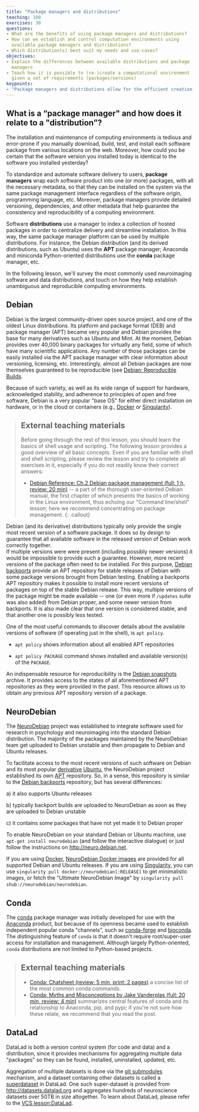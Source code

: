 ```yaml
---
title: "Package managers and distributions"
teaching: 180
exercises: 30
questions:
- What are the benefits of using package managers and distributions?
- How can we establish and control computation environments using
  available package managers and distributions?
- Which distribution(s) best suit my needs and use-cases?
objectives:
- Explain the differences between available distributions and package
  managers
- Teach how it is possible to (re-)create a computational environment
  given a set of requirements (packages/versions)
keypoints:
- "Package managers and distributions allow for the efficient creation of tightly version-controlled computation environments."
---
```


## What is a “package manager" and how does it relate to a "distribution”?

The installation and maintenance of computing environments is tedious and 
error-prone if you manually download, build, test, and install each 
software package from various locations on the web. Moreover,
how could you be certain that the software version you installed 
today is identical to the software you installed yesterday?

To standardize and automate software delivery to users, **package managers**
wrap each software product into one (or more) packages, with all the
necessary metadata, so that they can be installed on the system via the same
package management interface regardless of the software origin, programming
language, etc.  Moreover, package managers provide detailed versioning, 
dependencies, and other metadata that help guarantee the consistency and 
reproducibility of a computing environment.

Software **distributions** use a manager to 
index a collection of hosted packages in order to centralize delivery and
streamline installation. In this way, the same package manager platform 
can be used by multiple distributions. For instance, the Debian distribution (and its
derived distributions, such as Ubuntu) uses the **APT** package manager; Anaconda 
and miniconda Python-oriented distributions use the **conda** package manager, etc.

In the following lesson, we'll survey the most commonly used
neuroimaging software and data distributions, and touch on how
they help establish unambiguous and reproducible computing environments.


## Debian

Debian is the largest community-driven open source project, and one of the 
oldest Linux distributions. Its platform and package format (DEB) and package 
manager (APT) became very popular and Debian provides the
base for many derivatives such as Ubuntu and Mint. At the moment, Debian provides
over 40,000 binary packages for virtually any field, some of which have many scientific applications.  Any number of those packages can be easily
installed via the APT package manager with clear information 
about versioning, licensing, etc. Interestingly, almost all Debian packages are 
now themselves guaranteed to be reproducible 
(see [Debian: Reproducible Builds](https://wiki.debian.org/ReproducibleBuilds).  

Because of such variety, as well as its wide range of support for hardware, acknowledged stability,
and adherence to principles of open and free software, Debian is a very popular
"base OS" for either direct installation on hardware, or in the cloud or
containers (e.g., [Docker](https://www.docker.com/) or [Singularity](https://www.sylabs.io/singularity/)).

> ## External teaching materials
>
> Before going through the rest of this lesson, you should learn the
> basics of shell usage and scripting. The following lesson provides a
> good overview of all basic concepts.  Even if you are familiar with
> shell and shell scripting, please review the lesson and
> try to complete all exercises in it, especially if you do not readily know
> their correct answers:
>
>   - [Debian Reference: Ch.2 Debian package management (full: 1 h, review: 20 min)](https://www.debian.org/doc/manuals/debian-reference/ch02.en.html) --
>     a part of the thorough user-oriented Debian manual, the first chapter of which presents the basics of working
>     in the Linux environment, thus echoing our "Command line/shell" lesson; here we recommend
>     concentrating on package management.
{: .callout}

Debian (and its derivative) distributions typically only provide the single most recent
version of a software package. It does so by design to guarantee that all 
available software in the released version of Debian work correctly together.  
If multiple versions were were present (including possibly newer 
versions) it would be impossible to provide such a guarantee. However, more recent versions
of the package often need to be installed. For this purpose,
[Debian backports](http://backports.debian.org) provide an APT repository for
stable releases of Debian with some package versions brought from Debian testing.
Enabling a backports APT repository makes it possible to install more recent versions of packages
on top of the stable Debian release. This way, multiple versions of the package
might be made available -- one (or even more if `/updates` suite was also added)
from Debian proper, and some newer version from backports. It is also made clear that one version
is considered stable, and that another one is possibly less tested. 

One of the most useful commands to discover details about the available versions
of software (if operating just in the shell), is `apt policy`.

- `apt policy` shows information about all enabled APT repositories

- `apt policy PACKAGE` command shows installed and available version(s) of the
  `PACKAGE`.


An indispensable resource for reproducibility is the 
[Debian snapshots](http://snapshots.debian.org) archive. It provides access to 
the states of all aforementioned APT repositories as they were provided in the past.
This resource allows us to obtain any previous APT repository version of a package.


## NeuroDebian

The [NeuroDebian](http://neuro.debian.net) project was established to integrate
software used for research in psychology and
neuroimaging into the standard Debian distribution. The majority of the packages 
maintained by the NeuroDebian team get uploaded to Debian unstable and then 
propagate to Debian and Ubuntu releases.

To facilitate access to the most recent versions
of such software on Debian and its most popular 
[derivative](https://wiki.debian.org/Derivatives) [Ubuntu](http://ubuntu.com),
the NeuroDebian project established its own 
[APT](https://en.wikipedia.org/wiki/APT_(Debian)) repository. So, in a sense, 
this repository is similar to the [Debian backports](https://backports.debian.org/)
repository, but has several differences:

a) it also supports Ubuntu releases

b) typically backport builds are uploaded to NeuroDebian as soon as they are uploaded to Debian unstable

c) it contains some packages that have not yet made it to Debian proper

To enable NeuroDebian on your standard Debian or Ubuntu machine, use 
`apt-get install neurodebian` (and follow the interactive dialogue) or just follow 
the instructions on http://neuro.debian.net.

If you are using [Docker](http://docker.io), 
[NeuroDebian Docker images](https://hub.docker.com/_/neurodebian/) are provided for all 
supported Debian and Ubuntu releases. If you are using [Singularity](http://singularity.lbl.gov), you can use `singularity pull docker://neurodebian[:RELEASE]` to get minimalistic images, or fetch the "Ultimate NeuroDebian Image" by `singularity pull shub://neurodebian/neurodebian`.

## Conda

The [conda] package manager was initially developed for use with the 
[Anaconda] product, but because of its openness became used to establish
independent popular conda "channels", such as [conda-forge] and [bioconda].
The distinguishing feature of `conda` is that it doesn't require root/super-user access
for installation and management.  Although largely Python-oriented,
`conda` distributions are not limited to Python-based projects.

> ## External teaching materials
> - [Conda: Chatsheet (review: 5 min, print: 2 pages)](https://docs.conda.io/projects/conda/en/latest/user-guide/cheatsheet.html)
>   a concise list of the most common conda commands. 
> - [Conda: Myths and Misconceptions by Jake Vanderplas (full: 20 min, review: 4 min)](https://jakevdp.github.io/blog/2016/08/25/conda-myths-and-misconceptions/   )
>   summarizes central features of conda and its relationship to 
>   Anaconda, pip, and pypi; if you're not sure how these relate, we 
>   recommend that you read the post. 


## DataLad

DataLad is both a version control system (for code and data) and a
distribution, since it provides mechanisms for aggregating multiple data
"packages" so they can be found, installed, uninstalled, updated, etc. 
 
Aggregation of multiple datasets is done via the
[git submodules](https://git-scm.com/book/en/v2/Git-Tools-Submodules) mechanism, 
and a dataset containing other datasets is called a 
[superdataset](http://docs.datalad.org/en/latest/glossary.html) in DataLad. 
One such super-dataset is provided from http://datasets.datalad.org and 
aggregates hundreds of neuroscience datasets over 50TB in size altogether.
To learn about DataLad, please refer to the [VCS lesson:DataLad](../02-vcs/#datalad).


[conda]: https://en.wikipedia.org/wiki/Conda_(package_manager)
[Anaconda]: https://anaconda.org
[conda-forge]: https://conda-forge.org
[bioconda]: https://bioconda.github.io
